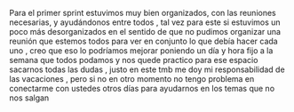 Para el primer sprint estuvimos muy bien organizados, con las reuniones necesarias, y ayudándonos entre todos , tal vez para este si estuvimos un poco más desorganizados en el sentido de que no pudimos organizar una reunión que estemos todos para ver en conjunto lo que debía hacer cada uno , creo que eso lo podríamos mejorar poniendo un día y hora fijo a la semana que todos podamos y nos quede practico para ese espacio sacarnos todas las dudas , justo en este tmb me doy mi responsabilidad de las vacaciones , pero si no en otro momento no tengo problema en conectarme con ustedes otros días para ayudarnos en los temas que no nos salgan
